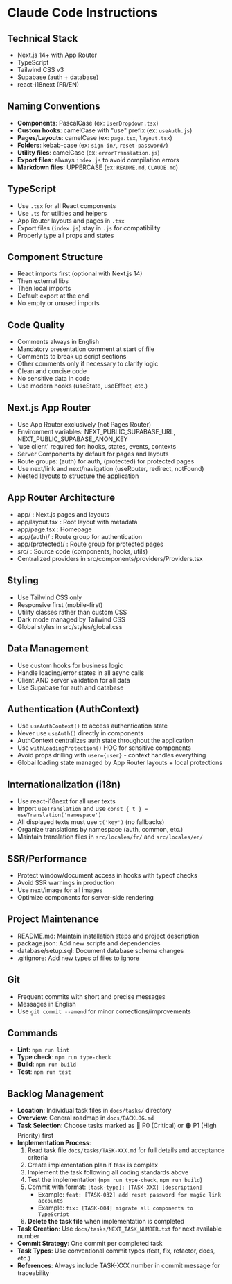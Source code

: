 # Claude Code Instructions

## Technical Stack
- Next.js 14+ with App Router
- TypeScript
- Tailwind CSS v3
- Supabase (auth + database)
- react-i18next (FR/EN)

## Naming Conventions
- **Components**: PascalCase (ex: `UserDropdown.tsx`)
- **Custom hooks**: camelCase with "use" prefix (ex: `useAuth.js`)
- **Pages/Layouts**: camelCase (ex: `page.tsx`, `layout.tsx`)
- **Folders**: kebab-case (ex: `sign-in/`, `reset-password/`)
- **Utility files**: camelCase (ex: `errorTranslation.js`)
- **Export files**: always `index.js` to avoid compilation errors
- **Markdown files**: UPPERCASE (ex: `README.md`, `CLAUDE.md`)

## TypeScript
- Use `.tsx` for all React components
- Use `.ts` for utilities and helpers
- App Router layouts and pages in `.tsx`
- Export files (`index.js`) stay in `.js` for compatibility
- Properly type all props and states

## Component Structure
- React imports first (optional with Next.js 14)
- Then external libs
- Then local imports
- Default export at the end
- No empty or unused imports

## Code Quality
- Comments always in English
- Mandatory presentation comment at start of file
- Comments to break up script sections
- Other comments only if necessary to clarify logic
- Clean and concise code
- No sensitive data in code
- Use modern hooks (useState, useEffect, etc.)

## Next.js App Router
- Use App Router exclusively (not Pages Router)
- Environment variables: NEXT_PUBLIC_SUPABASE_URL, NEXT_PUBLIC_SUPABASE_ANON_KEY
- 'use client' required for: hooks, states, events, contexts
- Server Components by default for pages and layouts
- Route groups: (auth) for auth, (protected) for protected pages
- Use next/link and next/navigation (useRouter, redirect, notFound)
- Nested layouts to structure the application

## App Router Architecture
- app/ : Next.js pages and layouts
- app/layout.tsx : Root layout with metadata
- app/page.tsx : Homepage
- app/(auth)/ : Route group for authentication
- app/(protected)/ : Route group for protected pages
- src/ : Source code (components, hooks, utils)
- Centralized providers in src/components/providers/Providers.tsx

## Styling
- Use Tailwind CSS only
- Responsive first (mobile-first)
- Utility classes rather than custom CSS
- Dark mode managed by Tailwind CSS
- Global styles in src/styles/global.css

## Data Management
- Use custom hooks for business logic
- Handle loading/error states in all async calls
- Client AND server validation for all data
- Use Supabase for auth and database

## Authentication (AuthContext)
- Use `useAuthContext()` to access authentication state
- Never use `useAuth()` directly in components
- AuthContext centralizes auth state throughout the application
- Use `withLoadingProtection()` HOC for sensitive components
- Avoid props drilling with `user={user}` - context handles everything
- Global loading state managed by App Router layouts + local protections

## Internationalization (i18n)
- Use react-i18next for all user texts
- Import `useTranslation` and use `const { t } = useTranslation('namespace')`
- All displayed texts must use `t('key')` (no fallbacks)
- Organize translations by namespace (auth, common, etc.)
- Maintain translation files in `src/locales/fr/` and `src/locales/en/`

## SSR/Performance
- Protect window/document access in hooks with typeof checks
- Avoid SSR warnings in production
- Use next/image for all images
- Optimize components for server-side rendering

## Project Maintenance
- README.md: Maintain installation steps and project description
- package.json: Add new scripts and dependencies
- database/setup.sql: Document database schema changes
- .gitignore: Add new types of files to ignore

## Git
- Frequent commits with short and precise messages
- Messages in English
- Use `git commit --amend` for minor corrections/improvements

## Commands
- **Lint**: `npm run lint`
- **Type check**: `npm run type-check`
- **Build**: `npm run build`
- **Test**: `npm run test`

## Backlog Management
- **Location**: Individual task files in `docs/tasks/` directory
- **Overview**: General roadmap in `docs/BACKLOG.md`
- **Task Selection**: Choose tasks marked as 🔴 P0 (Critical) or 🟠 P1 (High Priority) first
- **Implementation Process**:
  1. Read task file `docs/tasks/TASK-XXX.md` for full details and acceptance criteria
  2. Create implementation plan if task is complex
  3. Implement the task following all coding standards above
  4. Test the implementation (`npm run type-check`, `npm run build`)
  5. Commit with format: `[task-type]: [TASK-XXX] [description]`
     - Example: `feat: [TASK-032] add reset password for magic link accounts`
     - Example: `fix: [TASK-004] migrate all components to TypeScript`
  6. **Delete the task file** when implementation is completed
- **Task Creation**: Use `docs/tasks/NEXT_TASK_NUMBER.txt` for next available number
- **Commit Strategy**: One commit per completed task
- **Task Types**: Use conventional commit types (feat, fix, refactor, docs, etc.)
- **References**: Always include TASK-XXX number in commit message for traceability